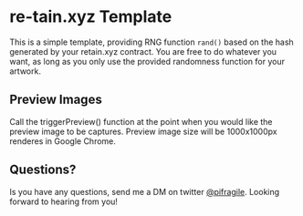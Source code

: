 # re-tain.xyz Template
This is a simple template, providing RNG function `rand()` based on the hash generated by your retain.xyz contract.
You are free to do whatever you want, as long as you only use the provided randomness function for your artwork.

## Preview Images
Call the triggerPreview() function at the point when you would like the preview image to be captures.
Preview image size will be 1000x1000px renderes in Google Chrome.
## Questions?
Is you have any questions, send me a DM on twitter [@pifragile](https://twitter.com/pifragile). Looking forward to hearing from you!

